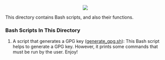 <p align="center">
  <a href="https://skillicons.dev">
    <img src="https://skillicons.dev/icons?i=bash,linux" />
  </a>
</p>
This directory contains Bash scripts, and also their functions.

### Bash Scripts In This Directory
1. A script that generates a GPG key (<a href="https://github.com/ALX-SE-Algorithmia/Scriptopia/blob/main/Bash/generate_gpg.sh">generate_gpg.sh</a>): This Bash script helps to generate a GPG key. However, it prints some commands that must be run by the user. Enjoy!
